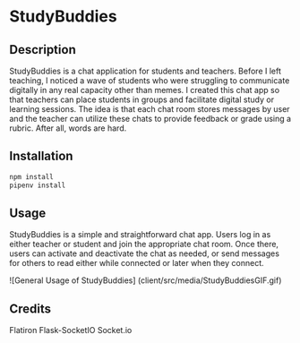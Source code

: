 # StudyBuddies

## Description

StudyBuddies is a chat application for students and teachers. Before I left teaching, I noticed a wave of students who were struggling to communicate digitally in any real capacity other than memes. I created this chat app so that teachers can place students in groups and facilitate digital study or learning sessions. The idea is that each chat room stores messages by user and the teacher can utilize these chats to provide feedback or grade using a rubric. After all, words are hard.

## Installation

```bash
npm install
pipenv install
```

## Usage

StudyBuddies is a simple and straightforward chat app.
Users log in as either teacher or student and join the appropriate chat room. Once there, users can activate and deactivate the chat as needed, or send messages for others to read either while connected or later when they connect.

![General Usage of StudyBuddies] (client/src/media/StudyBuddiesGIF.gif)

## Credits

Flatiron
Flask-SocketIO
Socket.io